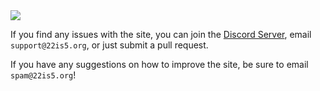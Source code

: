 <img src="https://cdn.22is5.org/img/brand/22is5_header.gif">

If you find any issues with the site, you can join the [Discord Server](https://discord.com/invite/F9RPnNjXc5), email `support@22is5.org`, or just submit a pull request.

If you have any suggestions on how to improve the site, be sure to email `spam@22is5.org`!
